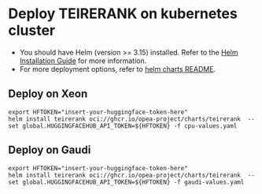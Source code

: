 # Deploy TEIRERANK on kubernetes cluster

- You should have Helm (version >= 3.15) installed. Refer to the [Helm Installation Guide](https://helm.sh/docs/intro/install/) for more information.
- For more deployment options, refer to [helm charts README](https://github.com/opea-project/GenAIInfra/tree/main/helm-charts#readme).

## Deploy on Xeon

```
export HFTOKEN="insert-your-huggingface-token-here"
helm install teirerank oci://ghcr.io/opea-project/charts/teirerank  --set global.HUGGINGFACEHUB_API_TOKEN=${HFTOKEN} -f cpu-values.yaml
```

## Deploy on Gaudi

```
export HFTOKEN="insert-your-huggingface-token-here"
helm install teirerank oci://ghcr.io/opea-project/charts/teirerank  --set global.HUGGINGFACEHUB_API_TOKEN=${HFTOKEN} -f gaudi-values.yaml
```
